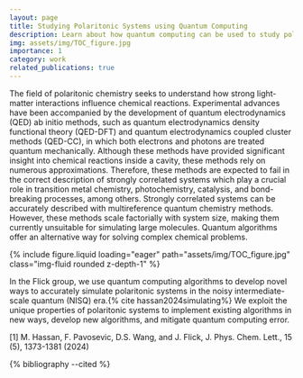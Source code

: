 ```yaml
---
layout: page
title: Studying Polaritonic Systems using Quantum Computing
description: Learn about how quantum computing can be used to study polaritonic systems.
img: assets/img/TOC_figure.jpg
importance: 1
category: work
related_publications: true
---
```



The field of polaritonic chemistry seeks to understand how strong light-matter interactions influence chemical reactions. Experimental advances have been accompanied by the development of quantum electrodynamics (QED) ab initio methods, such as quantum electrodynamics density functional theory (QED-DFT) and quantum electrodynamics coupled cluster methods (QED-CC), in which both electrons and photons are treated quantum mechanically. Although these methods have provided significant insight into chemical reactions inside a cavity, these methods rely on numerous approximations. Therefore, these methods are expected to fail in the correct description of strongly correlated systems which play a crucial role in transition metal chemistry, photochemistry, catalysis, and bond-breaking processes, among others. Strongly correlated systems can be accurately described with multireference quantum chemistry methods. However, these methods scale factorially with system size, making them currently unsuitable for simulating large molecules. Quantum algorithms offer an alternative way for solving complex chemical problems.

<div class="col-sm mt-3 mt-md-0">
   {% include figure.liquid loading="eager" path="assets/img/TOC_figure.jpg" class="img-fluid rounded z-depth-1" %}
</div>

In the Flick group, we use quantum computing algorithms to develop novel ways to accurately simulate polaritonic systems in the noisy intermediate-scale quantum (NISQ) era.{% cite hassan2024simulating%} We exploit the unique properties of polaritonic systems to implement existing algorithms in new ways, develop new algorithms, and mitigate quantum computing error.

[1] M. Hassan, F. Pavosevic, D.S. Wang, and J. Flick, J. Phys. Chem. Lett., 15 (5), 1373-1381 (2024)

<div class="publications">

{% bibliography --cited %}

</div>